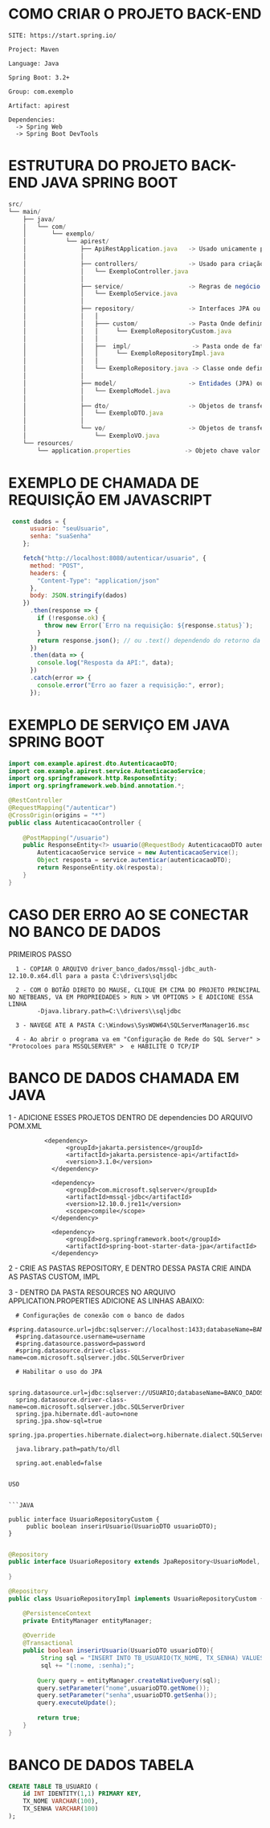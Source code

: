 # COMO CRIAR O PROJETO BACK-END
```
SITE: https://start.spring.io/

Project: Maven

Language: Java

Spring Boot: 3.2+

Group: com.exemplo

Artifact: apirest

Dependencies:
  -> Spring Web
  -> Spring Boot DevTools
```
# ESTRUTURA DO PROJETO BACK-END JAVA SPRING BOOT
```js
src/
└── main/
    ├── java/
    │   └── com/
    │       └── exemplo/
    │           └── apirest/
    │               ├── ApiRestApplication.java   -> Usado unicamente para definir um nome da API
    │               │   
    │               ├── controllers/              -> Usado para criação dos cabeçalhos de serviços ou requisições
    │               │   └── ExemploController.java
    │               │   
    │               ├── service/                  -> Regras de negócio (Implementação de serviço)
    │               │   └── ExemploService.java
    │               │   
    │               ├── repository/               -> Interfaces JPA ou acesso ao banco de dados
    │               │   │
    │               │   ├─── custom/              -> Pasta Onde definimos as interfaces para implementar o banco de dados.
    │               │   │     └── ExemploRepositoryCustom.java 
    │               │   │
    │               │   ├──  impl/                 -> Pasta onde de fato vamos implementar os sql para acessar o banco de dados.
    │               │   │     └── ExemploRepositoryImpl.java 
    │               │   │
    │               │   └── ExemploRepository.java -> Classe onde definimos as anotações que representam o banco de dados.
    │               │        
    │               ├── model/                    -> Entidades (JPA) ou modelos de banco de dados, tabelas
    │               │   └── ExemploModel.java
    │               │   
    │               ├── dto/                      -> Objetos de transferência de dados (entrada/saída) usado chamadas do front-end
    │               │   └── ExemploDTO.java
    │               │   
    │               └── vo/                       -> Objetos de transferência de dados somente dentro da própria API.
    │                   └── ExemploVO.java
    └── resources/
        └── application.properties               -> Objeto chave valor para variáveis de inicialização de projeto

```



# EXEMPLO DE CHAMADA DE REQUISIÇÃO EM JAVASCRIPT

```js
 const dados = {
      usuario: "seuUsuario",
      senha: "suaSenha"
    };

    fetch("http://localhost:8080/autenticar/usuario", {
      method: "POST",
      headers: {
        "Content-Type": "application/json"
      },
      body: JSON.stringify(dados)
    })
      .then(response => {
        if (!response.ok) {
          throw new Error(`Erro na requisição: ${response.status}`);
        }
        return response.json(); // ou .text() dependendo do retorno da API
      })
      .then(data => {
        console.log("Resposta da API:", data);
      })
      .catch(error => {
        console.error("Erro ao fazer a requisição:", error);
      });

```
# EXEMPLO DE SERVIÇO EM JAVA SPRING BOOT

```java
import com.example.apirest.dto.AutenticacaoDTO;
import com.example.apirest.service.AutenticacaoService;
import org.springframework.http.ResponseEntity;
import org.springframework.web.bind.annotation.*;

@RestController
@RequestMapping("/autenticar")
@CrossOrigin(origins = "*")
public class AutenticacaoController {
   
    @PostMapping("/usuario")
    public ResponseEntity<?> usuario(@RequestBody AutenticacaoDTO autenticacaoDTO) {
        AutenticacaoService service = new AutenticacaoService();
        Object resposta = service.autenticar(autenticacaoDTO);
        return ResponseEntity.ok(resposta);
    }
}

```



# CASO DER ERRO AO SE CONECTAR NO BANCO DE DADOS

PRIMEIROS PASSO
```
  1 - COPIAR O ARQUIVO driver_banco_dados/mssql-jdbc_auth-12.10.0.x64.dll para a pasta C:\drivers\sqljdbc
  
  2 - COM O BOTÃO DIRETO DO MAUSE, CLIQUE EM CIMA DO PROJETO PRINCIPAL NO NETBEANS, VA EM PROPRIEDADES > RUN > VM OPTIONS > E ADICIONE ESSA LINHA
        -Djava.library.path=C:\\drivers\\sqljdbc

  3 - NAVEGE ATE A PASTA C:\Windows\SysWOW64\SQLServerManager16.msc

  4 - Ao abrir o programa va em "Configuração de Rede do SQL Server" > "Protocoloes para MSSQLSERVER" >  e HABILITE O TCP/IP

```




# BANCO DE DADOS CHAMADA EM JAVA
  1 - ADICIONE ESSES PROJETOS DENTRO DE dependencies DO ARQUIVO POM.XML

              <dependency>
                    <groupId>jakarta.persistence</groupId>
                    <artifactId>jakarta.persistence-api</artifactId>
                    <version>3.1.0</version>
                </dependency>
                
                <dependency>
                    <groupId>com.microsoft.sqlserver</groupId>
                    <artifactId>mssql-jdbc</artifactId>
                    <version>12.10.0.jre11</version>
                    <scope>compile</scope>
                </dependency>            

                <dependency>
                    <groupId>org.springframework.boot</groupId>
                    <artifactId>spring-boot-starter-data-jpa</artifactId>
                </dependency>

  2 - CRIE AS PASTAS REPOSITORY, E DENTRO DESSA PASTA CRIE AINDA AS PASTAS CUSTOM, IMPL

  3 - DENTRO DA PASTA RESOURCES NO ARQUIVO APPLICATION.PROPERTIES ADICIONE AS LINHAS ABAIXO:

      # Configurações de conexão com o banco de dados
      #spring.datasource.url=jdbc:sqlserver://localhost:1433;databaseName=BANCO_DADOS
      #spring.datasource.username=username
      #spring.datasource.password=password
      #spring.datasource.driver-class-name=com.microsoft.sqlserver.jdbc.SQLServerDriver

      # Habilitar o uso do JPA

      spring.datasource.url=jdbc:sqlserver://USUARIO;databaseName=BANCO_DADOS;integratedSecurity=true;encrypt=true;trustServerCertificate=true
      spring.datasource.driver-class-name=com.microsoft.sqlserver.jdbc.SQLServerDriver
      spring.jpa.hibernate.ddl-auto=none
      spring.jpa.show-sql=true
      spring.jpa.properties.hibernate.dialect=org.hibernate.dialect.SQLServerDialect

      java.library.path=path/to/dll

      spring.aot.enabled=false


```

USO


```JAVA

public interface UsuarioRepositoryCustom {
     public boolean inserirUsuario(UsuarioDTO usuarioDTO);
}

```

```JAVA

@Repository
public interface UsuarioRepository extends JpaRepository<UsuarioModel, Long>, UsuarioRepositoryCustom{
    
}

```



```JAVA
@Repository
public class UsuarioRepositoryImpl implements UsuarioRepositoryCustom {

    @PersistenceContext
    private EntityManager entityManager;
    
    @Override
    @Transactional
    public boolean inserirUsuario(UsuarioDTO usuarioDTO){
         String sql = "INSERT INTO TB_USUARIO(TX_NOME, TX_SENHA) VALUES ";
         sql += "(:nome, :senha);";
                 
        Query query = entityManager.createNativeQuery(sql);
        query.setParameter("nome",usuarioDTO.getNome());
        query.setParameter("senha",usuarioDTO.getSenha());
        query.executeUpdate();
                  
        return true;       
    }
}

```

# BANCO DE DADOS TABELA
```SQL
CREATE TABLE TB_USUARIO (
    id INT IDENTITY(1,1) PRIMARY KEY,
    TX_NOME VARCHAR(100),
    TX_SENHA VARCHAR(100)
);

```
